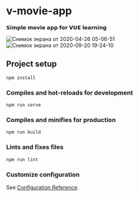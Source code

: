 # v-movie-app
𝗦𝗶𝗺𝗽𝗹𝗲 𝗺𝗼𝘃𝗶𝗲 𝗮𝗽𝗽 𝗳𝗼𝗿 𝗩𝗨𝗘 𝗹𝗲𝗮𝗿𝗻𝗶𝗻𝗴

![Снимок экрана от 2020-04-26 05-06-51](https://user-images.githubusercontent.com/56195913/93720464-cf00fe80-fb91-11ea-9432-af5c086faca0.png)
![Снимок экрана от 2020-09-20 19-24-10](https://user-images.githubusercontent.com/56195913/93720467-d7f1d000-fb91-11ea-8c10-ef17777bd9c0.png)


## Project setup
```
npm install
```

### Compiles and hot-reloads for development
```
npm run serve
```

### Compiles and minifies for production
```
npm run build
```

### Lints and fixes files
```
npm run lint
```

### Customize configuration
See [Configuration Reference](https://cli.vuejs.org/config/).

